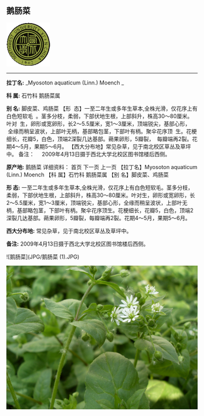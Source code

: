 ## 鹅肠菜

![西北大学校园网络植物志](JPG/nwu.gif)

---

**拉丁名:**  _Myosoton aquaticum (Linn.) Moench _

**科 属:** 石竹科 鹅肠菜属

**别 名:** 脚皮菜、鸡肠菜
【形  态】一至二年生或多年生草本,全株光滑，仅花序上有白色短软毛
 。茎多分枝，柔弱，下部伏地生根，上部斜升，株高30～80厘米。叶对
 生，卵形或宽卵形，长2～5.5厘米，宽1～3厘米，顶端锐尖，基部心形，
 全缘而稍呈波状，上部叶无柄，基部略包茎，下部叶有柄。聚伞花序顶
 生。花梗细长，花瓣5，白色，顶端2深裂几达基部。蒴果卵形，5瓣裂，
 每瓣端再2裂。花期4～5月，果期5～6月。
【西大分布地】常见杂草，见于南北校区草丛及草坪中。
备注：
    2009年4月13日摄于西北大学北校区图书馆楼后西侧。


**原产地:** 鹅肠菜
详细资料： 首页 下一页 上一页
【拉丁名】Myosoton aquaticum (Linn.) Moench 
【科 属】石竹科 鹅肠菜属
【别 名】脚皮菜、鸡肠菜

**形  态:** 一至二年生或多年生草本,全株光滑，仅花序上有白色短软毛。茎多分枝，柔弱，下部伏地生根，上部斜升，株高30～80厘米。叶对生，卵形或宽卵形，长2～5.5厘米，宽1～3厘米，顶端锐尖，基部心形，全缘而稍呈波状，上部叶无柄，基部略包茎，下部叶有柄。聚伞花序顶生。花梗细长，花瓣5，白色，顶端2深裂几达基部。蒴果卵形，5瓣裂，每瓣端再2裂。花期4～5月，果期5～6月。

**西大分布地:** 常见杂草，见于南北校区草丛及草坪中。

**备注:** 2009年4月13日摄于西北大学北校区图书馆楼后西侧。

![鹅肠菜](JPG/鹅肠菜 (1).JPG) 

![鹅肠菜](JPG/鹅肠菜.JPG) 

